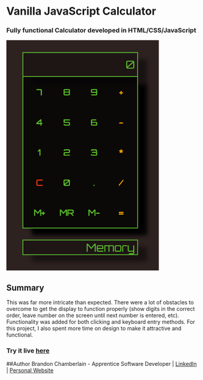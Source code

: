 # Vanilla JavaScript Calculator

  ### Fully functional Calculator developed in HTML/CSS/JavaScript
  
 <img src= "Screenshot.png" width="400">

 ## Summary
 This was far more intricate than expected. There were a lot of obstacles to overcome to get the display to function properly (show digits in the correct order, 
 leave number on the screen until next number is entered, etc). Functionality was added for both clicking and keyboard entry methods. For this project, I also spent
 more time on design to make it attractive and functional.
 
  ### Try it live [here](https://bcham16.github.io/calculator/)
 
 ##Author 
 Brandon Chamberlain - Apprentice Software Developer | [LinkedIn](https://www.linkedin.com/in/bchamberlain3618/) | 
 [Personal Website](https://www.thebrandonchamberlain.com)
